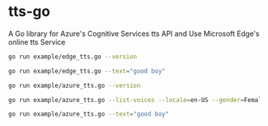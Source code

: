 # tts-go
A Go library for Azure's Cognitive Services tts API and Use Microsoft Edge's online tts Service

```bash
go run example/edge_tts.go --version

go run example/edge_tts.go --text="good boy"
```

```bash
go run example/azure_tts.go --version

go run example/azure_tts.go --list-voices --locale=en-US --gender=Female

go run example/azure_tts.go --text="good boy"
```